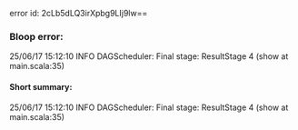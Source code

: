 error id: 2cLb5dLQ3irXpbg9LIj9lw==
### Bloop error:

25/06/17 15:12:10 INFO DAGScheduler: Final stage: ResultStage 4 (show at main.scala:35)
#### Short summary: 

25/06/17 15:12:10 INFO DAGScheduler: Final stage: ResultStage 4 (show at main.scala:35)